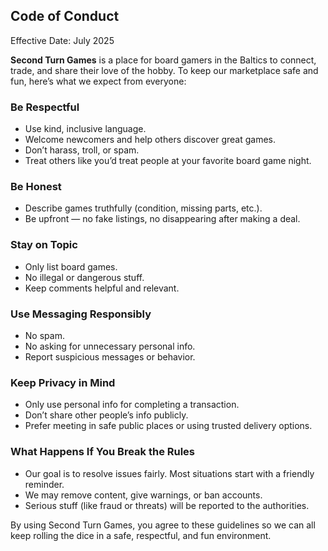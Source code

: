 ## Code of Conduct

Effective Date: July 2025

**Second Turn Games** is a place for board gamers in the Baltics to connect, trade, and share their love of the hobby.
To keep our marketplace safe and fun, here’s what we expect from everyone:

### Be Respectful

- Use kind, inclusive language.
- Welcome newcomers and help others discover great games.
- Don’t harass, troll, or spam.
- Treat others like you’d treat people at your favorite board game night.

### Be Honest

- Describe games truthfully (condition, missing parts, etc.).
- Be upfront — no fake listings, no disappearing after making a deal.

### Stay on Topic

- Only list board games.
- No illegal or dangerous stuff.
- Keep comments helpful and relevant.

### Use Messaging Responsibly

- No spam.
- No asking for unnecessary personal info.
- Report suspicious messages or behavior.

### Keep Privacy in Mind

- Only use personal info for completing a transaction.
- Don’t share other people’s info publicly.
- Prefer meeting in safe public places or using trusted delivery options.

### What Happens If You Break the Rules

- Our goal is to resolve issues fairly. Most situations start with a friendly reminder.
- We may remove content, give warnings, or ban accounts.
- Serious stuff (like fraud or threats) will be reported to the authorities.

By using Second Turn Games, you agree to these guidelines so we can all keep rolling the dice in a safe, respectful, and fun environment.
